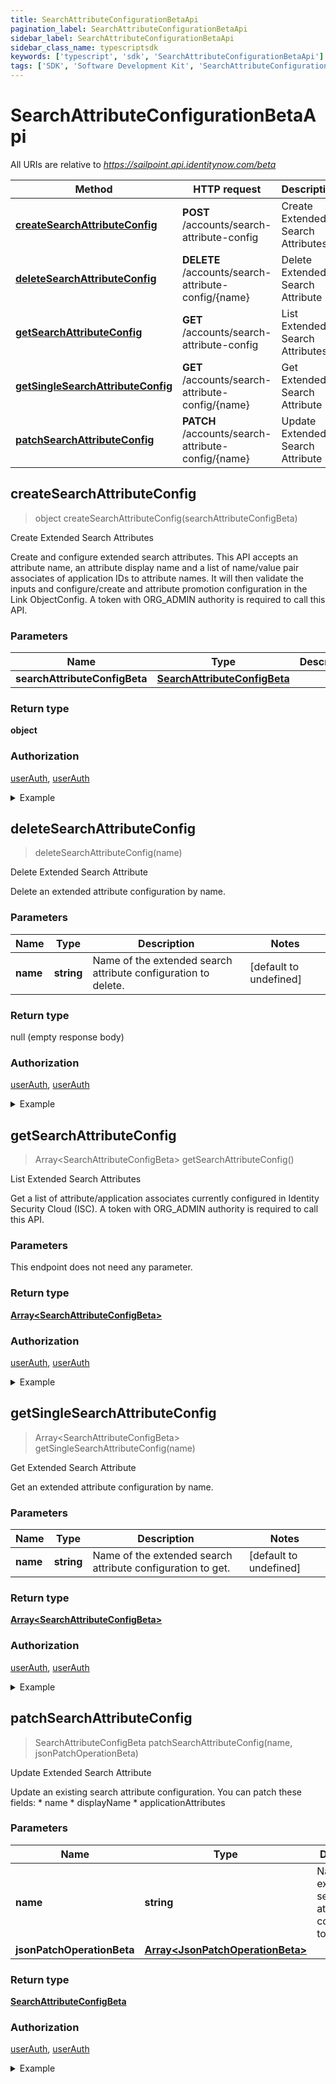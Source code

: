 ```yaml
---
title: SearchAttributeConfigurationBetaApi
pagination_label: SearchAttributeConfigurationBetaApi
sidebar_label: SearchAttributeConfigurationBetaApi
sidebar_class_name: typescriptsdk
keywords: ['typescript', 'sdk', 'SearchAttributeConfigurationBetaApi'] 
tags: ['SDK', 'Software Development Kit', 'SearchAttributeConfigurationBetaApi']
---
```


# SearchAttributeConfigurationBetaApi

All URIs are relative to *https://sailpoint.api.identitynow.com/beta*

Method | HTTP request | Description
------------- | ------------- | -------------
[**createSearchAttributeConfig**](SearchAttributeConfigurationBetaApi.md#createSearchAttributeConfig) | **POST** /accounts/search-attribute-config | Create Extended Search Attributes
[**deleteSearchAttributeConfig**](SearchAttributeConfigurationBetaApi.md#deleteSearchAttributeConfig) | **DELETE** /accounts/search-attribute-config/{name} | Delete Extended Search Attribute
[**getSearchAttributeConfig**](SearchAttributeConfigurationBetaApi.md#getSearchAttributeConfig) | **GET** /accounts/search-attribute-config | List Extended Search Attributes
[**getSingleSearchAttributeConfig**](SearchAttributeConfigurationBetaApi.md#getSingleSearchAttributeConfig) | **GET** /accounts/search-attribute-config/{name} | Get Extended Search Attribute
[**patchSearchAttributeConfig**](SearchAttributeConfigurationBetaApi.md#patchSearchAttributeConfig) | **PATCH** /accounts/search-attribute-config/{name} | Update Extended Search Attribute



## createSearchAttributeConfig

> object createSearchAttributeConfig(searchAttributeConfigBeta)

Create Extended Search Attributes

Create and configure extended search attributes. This API accepts an attribute name, an attribute display name and a list of name/value pair associates of application IDs to attribute names. It will then validate the inputs and configure/create and attribute promotion configuration in the Link ObjectConfig. A token with ORG_ADMIN authority is required to call this API.

### Parameters


Name | Type | Description  | Notes
------------- | ------------- | ------------- | -------------
 **searchAttributeConfigBeta** | [**SearchAttributeConfigBeta**](../Models/SearchAttributeConfigBeta.md)|  | 

### Return type

**object**

### Authorization

[userAuth](https://developer.sailpoint.com/docs/api/v3/identity-security-cloud-v-3-api#authentication), [userAuth](https://developer.sailpoint.com/docs/api/v3/identity-security-cloud-v-3-api#authentication)

<details>
<summary>Example</summary>

```javascript
import { Configuration, SearchAttributeConfigurationBetaApi, SearchAttributeConfigBeta } from "sailpoint-api-client";
const apiConfig = new Configuration();
const searchAttributeConfigurationBetaApi = new SearchAttributeConfigurationBetaApi(apiConfig);
const searchAttributeConfigBeta : SearchAttributeConfigBeta = {name=newMailAttribute, displayName=New Mail Attribute, applicationAttributes={2c9180866166b5b0016167c32ef31a66=mail, 2c9180866166b5b0016167c32ef31a67=mail}}; // 
const val = await searchAttributeConfigurationBetaApi.createSearchAttributeConfig(searchAttributeConfigBeta);
console.log('API called successfully. Returned data: ' + val.data);
```
</details>


## deleteSearchAttributeConfig

> deleteSearchAttributeConfig(name)

Delete Extended Search Attribute

Delete an extended attribute configuration by name.

### Parameters


Name | Type | Description  | Notes
------------- | ------------- | ------------- | -------------
 **name** | **string**| Name of the extended search attribute configuration to delete. | [default to undefined]

### Return type

null (empty response body)

### Authorization

[userAuth](https://developer.sailpoint.com/docs/api/v3/identity-security-cloud-v-3-api#authentication), [userAuth](https://developer.sailpoint.com/docs/api/v3/identity-security-cloud-v-3-api#authentication)

<details>
<summary>Example</summary>

```javascript
import { Configuration, SearchAttributeConfigurationBetaApi } from "sailpoint-api-client";
const apiConfig = new Configuration();
const searchAttributeConfigurationBetaApi = new SearchAttributeConfigurationBetaApi(apiConfig);
const name : string = "newMailAttribute"; // Name of the extended search attribute configuration to delete.
const val = await searchAttributeConfigurationBetaApi.deleteSearchAttributeConfig(name);
console.log('API called successfully.');
```
</details>


## getSearchAttributeConfig

> Array&lt;SearchAttributeConfigBeta&gt; getSearchAttributeConfig()

List Extended Search Attributes

Get a list of attribute/application associates currently configured in Identity Security Cloud (ISC). A token with ORG_ADMIN authority is required to call this API.

### Parameters

This endpoint does not need any parameter.

### Return type

[**Array&lt;SearchAttributeConfigBeta&gt;**](../Models/SearchAttributeConfigBeta.md)

### Authorization

[userAuth](https://developer.sailpoint.com/docs/api/v3/identity-security-cloud-v-3-api#authentication), [userAuth](https://developer.sailpoint.com/docs/api/v3/identity-security-cloud-v-3-api#authentication)

<details>
<summary>Example</summary>

```javascript
import { Configuration, SearchAttributeConfigurationBetaApi } from "sailpoint-api-client";
const apiConfig = new Configuration();
const searchAttributeConfigurationBetaApi = new SearchAttributeConfigurationBetaApi(apiConfig);
const val = await searchAttributeConfigurationBetaApi.getSearchAttributeConfig();
console.log('API called successfully. Returned data: ' + val.data);
```
</details>


## getSingleSearchAttributeConfig

> Array&lt;SearchAttributeConfigBeta&gt; getSingleSearchAttributeConfig(name)

Get Extended Search Attribute

Get an extended attribute configuration by name.

### Parameters


Name | Type | Description  | Notes
------------- | ------------- | ------------- | -------------
 **name** | **string**| Name of the extended search attribute configuration to get. | [default to undefined]

### Return type

[**Array&lt;SearchAttributeConfigBeta&gt;**](../Models/SearchAttributeConfigBeta.md)

### Authorization

[userAuth](https://developer.sailpoint.com/docs/api/v3/identity-security-cloud-v-3-api#authentication), [userAuth](https://developer.sailpoint.com/docs/api/v3/identity-security-cloud-v-3-api#authentication)

<details>
<summary>Example</summary>

```javascript
import { Configuration, SearchAttributeConfigurationBetaApi } from "sailpoint-api-client";
const apiConfig = new Configuration();
const searchAttributeConfigurationBetaApi = new SearchAttributeConfigurationBetaApi(apiConfig);
const name : string = "newMailAttribute"; // Name of the extended search attribute configuration to get.
const val = await searchAttributeConfigurationBetaApi.getSingleSearchAttributeConfig(name);
console.log('API called successfully. Returned data: ' + val.data);
```
</details>


## patchSearchAttributeConfig

> SearchAttributeConfigBeta patchSearchAttributeConfig(name, jsonPatchOperationBeta)

Update Extended Search Attribute

Update an existing search attribute configuration.  You can patch these fields: * name  * displayName * applicationAttributes

### Parameters


Name | Type | Description  | Notes
------------- | ------------- | ------------- | -------------
 **name** | **string**| Name of the extended search attribute configuration to patch. | [default to undefined]
 **jsonPatchOperationBeta** | [**Array&lt;JsonPatchOperationBeta&gt;**](../Models/JsonPatchOperationBeta.md)|  | 

### Return type

[**SearchAttributeConfigBeta**](../Models/SearchAttributeConfigBeta.md)

### Authorization

[userAuth](https://developer.sailpoint.com/docs/api/v3/identity-security-cloud-v-3-api#authentication), [userAuth](https://developer.sailpoint.com/docs/api/v3/identity-security-cloud-v-3-api#authentication)

<details>
<summary>Example</summary>

```javascript
import { Configuration, SearchAttributeConfigurationBetaApi, JsonPatchOperationBeta } from "sailpoint-api-client";
const apiConfig = new Configuration();
const searchAttributeConfigurationBetaApi = new SearchAttributeConfigurationBetaApi(apiConfig);
const name : string = "promotedMailAttribute"; // Name of the extended search attribute configuration to patch.
const jsonPatchOperationBeta : Array<JsonPatchOperationBeta> = [{op=replace, path=/name, value=newAttributeName}, {op=replace, path=/displayName, value=new attribute display name}, {op=add, path=/applicationAttributes, value={2c91808b79fd2422017a0b35d30f3968=employeeNumber}}]; // 
const val = await searchAttributeConfigurationBetaApi.patchSearchAttributeConfig(name, jsonPatchOperationBeta);
console.log('API called successfully. Returned data: ' + val.data);
```
</details>

